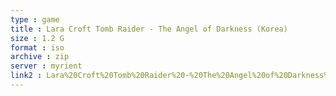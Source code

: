 ```yaml
---
type : game
title : Lara Croft Tomb Raider - The Angel of Darkness (Korea)
size : 1.2 G
format : iso
archive : zip
server : myrient
link2 : Lara%20Croft%20Tomb%20Raider%20-%20The%20Angel%20of%20Darkness%20%28Korea%29
---
```


